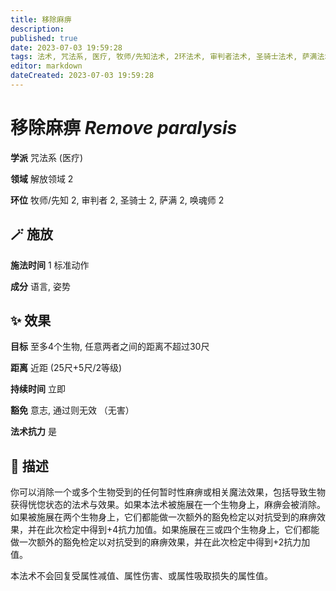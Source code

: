 ```yaml
---
title: 移除麻痹
description: 
published: true
date: 2023-07-03 19:59:28
tags: 法术, 咒法系, 医疗, 牧师/先知法术, 2环法术, 审判者法术, 圣骑士法术, 萨满法术, 唤魂师法术, 解放领域
editor: markdown
dateCreated: 2023-07-03 19:59:28
---
```


# **移除麻痹** *Remove paralysis*

**学派** 咒法系 (医疗) 

**领域** 解放领域 2

**环位** 牧师/先知 2, 审判者 2, 圣骑士 2, 萨满 2, 唤魂师 2

## 🪄 施放

**施法时间** 1 标准动作

**成分** 语言, 姿势

## ✨ 效果 

**目标** 至多4个生物, 任意两者之间的距离不超过30尺 

**距离** 近距 (25尺+5尺/2等级)  

**持续时间** 立即 

**豁免** 意志, 通过则无效 （无害）

**法术抗力** 是

## 📖 描述

你可以消除一个或多个生物受到的任何暂时性麻痹或相关魔法效果，包括导致生物获得恍惚状态的法术与效果。如果本法术被施展在一个生物身上，麻痹会被消除。如果被施展在两个生物身上，它们都能做一次额外的豁免检定以对抗受到的麻痹效果，并在此次检定中得到+4抗力加值。如果施展在三或四个生物身上，它们都能做一次额外的豁免检定以对抗受到的麻痹效果，并在此次检定中得到+2抗力加值。

本法术不会回复受属性减值、属性伤害、或属性吸取损失的属性值。
    